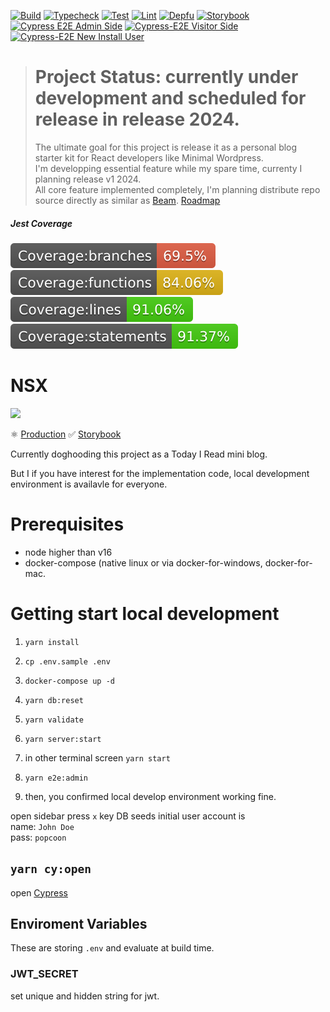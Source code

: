 [![Build](https://github.com/laststance/nsx/actions/workflows/build.yml/badge.svg)](https://github.com/laststance/nsx/actions/workflows/build.yml)
[![Typecheck](https://github.com/laststance/nsx/actions/workflows/typecheck.yml/badge.svg)](https://github.com/laststance/nsx/actions/workflows/typecheck.yml)
[![Test](https://github.com/laststance/nsx/actions/workflows/test.yml/badge.svg)](https://github.com/laststance/nsx/actions/workflows/test.yml)
[![Lint](https://github.com/laststance/nsx/actions/workflows/lint.yml/badge.svg)](https://github.com/laststance/nsx/actions/workflows/lint.yml)
[![Depfu](https://badges.depfu.com/badges/21dd00bdaefaebe1957173b9bb2eba6f/overview.svg)](https://depfu.com/github/laststance/nsx?project_id=17741)
[![Storybook](https://cdn.jsdelivr.net/gh/storybookjs/brand@main/badge/badge-storybook.svg)](https://main--61c089c06b3b4d003adde63b.chromatic.com)
[![Cypress E2E Admin Side](https://github.com/laststance/nsx/actions/workflows/cypress-e2e-admin-side.yml/badge.svg)](https://github.com/laststance/nsx/actions/workflows/cypress-e2e-admin-side.yml)
[![Cypress-E2E Visitor Side](https://github.com/laststance/nsx/actions/workflows/cypress-e2e-visitor-side.yml/badge.svg)](https://github.com/laststance/nsx/actions/workflows/cypress-e2e-visitor-side.yml)
[![Cypress-E2E New Install User](https://github.com/laststance/nsx/actions/workflows/cypress-e2e-new-install-user.yml/badge.svg)](https://github.com/laststance/nsx/actions/workflows/cypress-e2e-new-install-user.yml)

> # Project Status: currently under development and scheduled for release in release 2024.
>
> The ultimate goal for this project is release it as a personal blog starter kit for React developers like Minimal Wordpress.  
> I'm developping essential feature while my spare time, currenty I planning release v1 2024.  
> All core feature implemented completely, I'm planning distribute repo source directly as similar as [Beam](https://github.com/planetscale/beam).
> [Roadmap](https://github.com/laststance/nsx/projects/1)

##### Jest Coverage

<p align="left">
<img src="./jest/badge-branches.svg" />
<img src="./jest/badge-functions.svg" />
<img src="./jest/badge-lines.svg" />
<img src="./jest/badge-statements.svg" />
</p>

# NSX

<a src="https://digitalstrength.dev">
  <img src="https://digital3.nyc3.cdn.digitaloceanspaces.com/nsx.gif" />
</a>

⚛️ [Production](https://digitalstrength.dev)
✅ [Storybook](https://main--61c089c06b3b4d003adde63b.chromatic.com)

Currently doghooding this project as a Today I Read mini blog.

But I if you have interest for the implementation code, local development environment is availavle for everyone.

# Prerequisites

- node higher than v16
- docker-compose (native linux or via docker-for-windows, docker-for-mac.

# Getting start local development

1. `yarn install`
2. `cp .env.sample .env`
3. `docker-compose up -d`
4. `yarn db:reset`
5. `yarn validate`
6. `yarn server:start`
7. in other terminal screen `yarn start`
8. `yarn e2e:admin`

9. then, you confirmed local develop environment working fine.

open sidebar press `x` key
DB seeds initial user account is  
name: `John Doe`  
pass: `popcoon`

## `yarn cy:open`

open [Cypress](https://www.cypress.io/)

## Enviroment Variables

These are storing `.env` and evaluate at build time.

### JWT_SECRET

set unique and hidden string for jwt.

